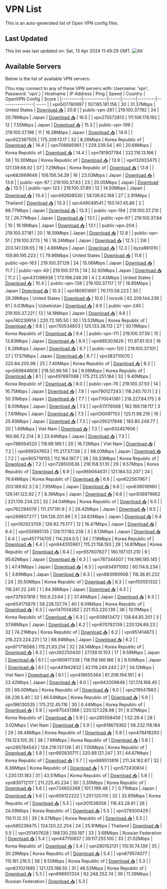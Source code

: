 # VPN List

This is an auto-generated list of Open VPN config files.

## Last Updated

This list was last updated on: Sat, 13 Apr 2024 11:49:29 GMT.
![Alt](https://repobeats.axiom.co/api/embed/186b98318ef1479477931607c1ad7d823f12451f.svg "Repobeats analytics image")

## Available Servers

Below is the list of available VPN servers:

(You may connect to any of these VPN servers with: Username: 'vpn', Password: 'vpn'.)
| Hostname | IP Address | Ping | Speed | Country | OpenVPN Config | Score |
|----------|------------|------|-------|---------|----------------| ----- |
| vpn507780997 | 107.185.181.156 | 30 | 31.37Mbps | United States | [Download 📥](./configs/server_0_US.ovpn) | 20.8 |
| public-vpn-261 | 219.100.37.192 | 24 | 20.78Mbps | Japan | [Download 📥](./configs/server_1_JP.ovpn) | 16.5 |
| vpn275572813 | 111.106.178.192 | 12 | 7.55Mbps | Japan | [Download 📥](./configs/server_2_JP.ovpn) | 15.3 |
| public-vpn-199 | 219.100.37.196 | 11 | 16.38Mbps | Japan | [Download 📥](./configs/server_3_JP.ovpn) | 14.9 |
| vpn922387505 | 175.209.13.17 | 32 | 8.26Mbps | Korea Republic of | [Download 📥](./configs/server_4_KR.ovpn) | 14.4 |
| vpn708885961 | 1.229.239.54 | 40 | 20.68Mbps | Korea Republic of | [Download 📥](./configs/server_5_KR.ovpn) | 14.4 |
| vpn781907784 | 222.116.13.166 | 38 | 10.30Mbps | Korea Republic of | [Download 📥](./configs/server_6_KR.ovpn) | 13.9 |
| vpn132833475 | 121.139.68.92 | 37 | 7.29Mbps | Korea Republic of | [Download 📥](./configs/server_7_KR.ovpn) | 13.8 |
| vpn682669648 | 106.156.34.39 | 16 | 23.03Mbps | Japan | [Download 📥](./configs/server_8_JP.ovpn) | 13.6 |
| public-vpn-97 | 219.100.37.83 | 23 | 20.05Mbps | Japan | [Download 📥](./configs/server_9_JP.ovpn) | 13.5 |
| public-vpn-123 | 219.100.37.89 | 12 | 14.50Mbps | Japan | [Download 📥](./configs/server_10_JP.ovpn) | 13.4 |
| vpn492608530 | 58.136.62.168 | 27 | 2.91Mbps | Thailand | [Download 📥](./configs/server_11_TH.ovpn) | 13.3 |
| vpn449049541 | 150.147.45.86 | 2 | 88.77Mbps | Japan | [Download 📥](./configs/server_12_JP.ovpn) | 13.3 |
| public-vpn-194 | 219.100.37.210 | 12 | 26.77Mbps | Japan | [Download 📥](./configs/server_13_JP.ovpn) | 13.1 |
| public-vpn-67 | 219.100.37.84 | 10 | 16.18Mbps | Japan | [Download 📥](./configs/server_14_JP.ovpn) | 13.1 |
| public-vpn-204 | 219.100.37.181 | 20 | 16.59Mbps | Japan | [Download 📥](./configs/server_15_JP.ovpn) | 12.8 |
| public-vpn-51 | 219.100.37.13 | 16 | 16.24Mbps | Japan | [Download 📥](./configs/server_16_JP.ovpn) | 12.5 |
| 2i6 | 203.141.139.65 | 19 | 4.86Mbps | Japan | [Download 📥](./configs/server_17_JP.ovpn) | 12.3 |
| byza881010 | 159.89.195.223 | 1 | 79.86Mbps | United States | [Download 📥](./configs/server_18_US.ovpn) | 11.8 |
| public-vpn-163 | 219.100.37.126 | 24 | 15.06Mbps | Japan | [Download 📥](./configs/server_19_JP.ovpn) | 11.7 |
| public-vpn-49 | 219.100.37.15 | 14 | 32.92Mbps | Japan | [Download 📥](./configs/server_20_JP.ovpn) | 11.2 |
| vpn431396938 | 173.198.248.39 | 4 | 2.43Mbps | United States | [Download 📥](./configs/server_21_US.ovpn) | 10.4 |
| public-vpn-138 | 219.100.37.117 | 17 | 18.85Mbps | Japan | [Download 📥](./configs/server_22_JP.ovpn) | 10.3 |
| vpn180951697 | 76.170.56.223 | 30 | 29.39Mbps | United States | [Download 📥](./configs/server_23_US.ovpn) | 10.0 |
| torsvik | 62.209.144.236 | 61 | 0.03Mbps | Uzbekistan | [Download 📥](./configs/server_24_UZ.ovpn) | 9.9 |
| public-vpn-240 | 219.100.37.221 | 13 | 14.19Mbps | Japan | [Download 📥](./configs/server_25_JP.ovpn) | 9.8 |
| vpn740239914 | 220.72.195.50 | 30 | 13.52Mbps | Korea Republic of | [Download 📥](./configs/server_26_KR.ovpn) | 9.8 |
| vpn750534603 | 125.133.38.113 | 27 | 30.11Mbps | Korea Republic of | [Download 📥](./configs/server_27_KR.ovpn) | 9.4 |
| public-vpn-111 | 219.100.37.59 | 15 | 13.83Mbps | Japan | [Download 📥](./configs/server_28_JP.ovpn) | 8.9 |
| vpn685303626 | 111.97.61.103 | 16 | 6.26Mbps | Japan | [Download 📥](./configs/server_29_JP.ovpn) | 8.7 |
| public-vpn-120 | 219.100.37.101 | 27 | 17.57Mbps | Japan | [Download 📥](./configs/server_30_JP.ovpn) | 8.7 |
| vpn383710070 | 220.84.200.98 | 25 | 7.40Mbps | Korea Republic of | [Download 📥](./configs/server_31_KR.ovpn) | 8.2 |
| vpn569844609 | 218.50.99.56 | 34 | 9.06Mbps | Korea Republic of | [Download 📥](./configs/server_32_KR.ovpn) | 8.1 |
| vpn497897088 | 175.213.251.184 | 32 | 9.40Mbps | Korea Republic of | [Download 📥](./configs/server_33_KR.ovpn) | 8.0 |
| public-vpn-76 | 219.100.37.50 | 14 | 16.75Mbps | Japan | [Download 📥](./configs/server_34_JP.ovpn) | 7.8 |
| vpn790127243 | 118.240.70.11 | 2 | 50.31Mbps | Japan | [Download 📥](./configs/server_35_JP.ovpn) | 7.7 |
| vpn770041381 | 218.227.84.175 | 8 | 8.00Mbps | Japan | [Download 📥](./configs/server_36_JP.ovpn) | 7.3 |
| vpn511176068 | 182.166.118.117 | 3 | 7.61Mbps | Japan | [Download 📥](./configs/server_37_JP.ovpn) | 7.3 |
| vpn130097153 | 125.11.98.219 | 16 | 25.93Mbps | Japan | [Download 📥](./configs/server_38_JP.ovpn) | 7.3 |
| vpn295217848 | 183.80.249.77 | 20 | 1.69Mbps | Viet Nam | [Download 📥](./configs/server_39_VN.ovpn) | 7.3 |
| vpn932457606 | 160.86.72.214 | 8 | 23.94Mbps | Japan | [Download 📥](./configs/server_40_JP.ovpn) | 7.3 |
| vpn788064520 | 118.68.186.1 | 20 | 16.72Mbps | Viet Nam | [Download 📥](./configs/server_41_VN.ovpn) | 7.2 |
| vpn699347653 | 111.217.57.136 | 2 | 68.03Mbps | Japan | [Download 📥](./configs/server_42_JP.ovpn) | 7.2 |
| vpn905719155 | 112.164.197.7 | 38 | 39.33Mbps | Korea Republic of | [Download 📥](./configs/server_43_KR.ovpn) | 7.2 |
| vpn728500536 | 218.158.51.10 | 29 | 9.57Mbps | Korea Republic of | [Download 📥](./configs/server_44_KR.ovpn) | 6.9 |
| vpn969064631 | 121.184.53.207 | 24 | 76.64Mbps | Korea Republic of | [Download 📥](./configs/server_45_KR.ovpn) | 6.8 |
| vpn622567967 | 203.189.62.3 | 6 | 7.95Mbps | Japan | [Download 📥](./configs/server_46_JP.ovpn) | 6.8 |
| vpn639018960 | 126.141.122.92 | 7 | 8.36Mbps | Japan | [Download 📥](./configs/server_47_JP.ovpn) | 6.6 |
| vpn936979662 | 221.139.234.23 | 32 | 34.04Mbps | Korea Republic of | [Download 📥](./configs/server_48_KR.ovpn) | 6.5 |
| vpn762294076 | 111.217.191.8 | 3 | 28.42Mbps | Japan | [Download 📥](./configs/server_49_JP.ovpn) | 6.5 |
| vpn289807277 | 126.126.201.89 | 3 | 24.62Mbps | Japan | [Download 📥](./configs/server_50_JP.ovpn) | 6.4 |
| vpn192923708 | 126.92.75.177 | 12 | 16.47Mbps | Japan | [Download 📥](./configs/server_51_JP.ovpn) | 6.4 |
| vpn555985135 | 126.117.183.238 | 3 | 8.13Mbps | Japan | [Download 📥](./configs/server_52_JP.ovpn) | 6.4 |
| vpn457714705 | 114.204.0.5 | 34 | 7.18Mbps | Korea Republic of | [Download 📥](./configs/server_53_KR.ovpn) | 6.4 |
| vpn944355961 | 115.21.156.193 | 28 | 14.81Mbps | Korea Republic of | [Download 📥](./configs/server_54_KR.ovpn) | 6.4 |
| vpn557607827 | 180.197.131.210 | 9 | 95.62Mbps | Japan | [Download 📥](./configs/server_55_JP.ovpn) | 6.3 |
| vpn787344507 | 114.186.185.145 | 5 | 47.41Mbps | Japan | [Download 📥](./configs/server_56_JP.ovpn) | 6.3 |
| vpn934971092 | 60.114.6.234 | 5 | 3.69Mbps | Japan | [Download 📥](./configs/server_57_JP.ovpn) | 6.3 |
| vpn883990906 | 118.38.81.232 | 24 | 35.50Mbps | Korea Republic of | [Download 📥](./configs/server_58_KR.ovpn) | 6.3 |
| vpn150551332 | 118.241.22.245 | 1 | 84.36Mbps | Japan | [Download 📥](./configs/server_59_JP.ovpn) | 6.3 |
| vpn737937816 | 150.9.23.64 | 2 | 37.46Mbps | Japan | [Download 📥](./configs/server_60_JP.ovpn) | 6.3 |
| vpn654175878 | 58.226.137.74 | 40 | 8.09Mbps | Korea Republic of | [Download 📥](./configs/server_61_KR.ovpn) | 6.3 |
| vpn147034282 | 221.153.220.139 | 36 | 10.11Mbps | Korea Republic of | [Download 📥](./configs/server_62_KR.ovpn) | 6.3 |
| vpn939813472 | 138.64.85.201 | 3 | 37.66Mbps | Japan | [Download 📥](./configs/server_63_JP.ovpn) | 6.2 |
| vpn670792139 | 220.126.89.23 | 32 | 74.21Mbps | Korea Republic of | [Download 📥](./configs/server_64_KR.ovpn) | 6.2 |
| vpn951414873 | 218.223.224.221 | 12 | 88.94Mbps | Japan | [Download 📥](./configs/server_65_JP.ovpn) | 6.2 |
| vpn971716588 | 115.21.93.214 | 32 | 24.14Mbps | Korea Republic of | [Download 📥](./configs/server_66_KR.ovpn) | 6.2 |
| vpn382250430 | 27.139.10.103 | 17 | 9.58Mbps | Japan | [Download 📥](./configs/server_67_JP.ovpn) | 6.1 |
| vpn160617338 | 118.158.186.186 | 6 | 9.50Mbps | Japan | [Download 📥](./configs/server_68_JP.ovpn) | 6.1 |
| vpn441942832 | 42.119.249.243 | 27 | 34.12Mbps | Viet Nam | [Download 📥](./configs/server_69_VN.ovpn) | 6.1 |
| vpn418655364 | 61.206.194.181 | 4 | 23.42Mbps | Japan | [Download 📥](./configs/server_70_JP.ovpn) | 6.0 |
| vpn943209848 | 121.174.168.45 | 25 | 66.00Mbps | Korea Republic of | [Download 📥](./configs/server_71_KR.ovpn) | 6.0 |
| vpn219547883 | 58.236.5.40 | 32 | 46.54Mbps | Korea Republic of | [Download 📥](./configs/server_72_KR.ovpn) | 5.9 |
| vpn196130535 | 175.212.45.116 | 30 | 6.44Mbps | Korea Republic of | [Download 📥](./configs/server_73_KR.ovpn) | 5.9 |
| vpn675431388 | 220.127.228.98 | 31 | 9.37Mbps | Korea Republic of | [Download 📥](./configs/server_74_KR.ovpn) | 5.9 |
| vpn285558456 | 1.52.29.4 | 28 | 3.02Mbps | Viet Nam | [Download 📥](./configs/server_75_VN.ovpn) | 5.9 |
| vpn918679362 | 58.232.118.184 | 29 | 38.48Mbps | Korea Republic of | [Download 📥](./configs/server_76_KR.ovpn) | 5.9 |
| vpn478418293 | 116.123.105.35 | 38 | 7.96Mbps | Korea Republic of | [Download 📥](./configs/server_77_KR.ovpn) | 5.8 |
| vpn285784543 | 124.216.137.136 | 41 | 7.00Mbps | Korea Republic of | [Download 📥](./configs/server_78_KR.ovpn) | 5.8 |
| vpn892830711 | 220.89.121.247 | 31 | 44.67Mbps | Korea Republic of | [Download 📥](./configs/server_79_KR.ovpn) | 5.7 |
| vpn989513816 | 211.34.162.67 | 32 | 6.36Mbps | Korea Republic of | [Download 📥](./configs/server_80_KR.ovpn) | 5.7 |
| vpn572430814 | 1.230.131.183 | 31 | 43.51Mbps | Korea Republic of | [Download 📥](./configs/server_81_KR.ovpn) | 5.6 |
| vpn830712117 | 211.225.45.234 | 30 | 3.35Mbps | Korea Republic of | [Download 📥](./configs/server_82_KR.ovpn) | 5.6 |
| vpn724602368 | 101.1.199.48 | 7 | 0.71Mbps | Japan | [Download 📥](./configs/server_83_JP.ovpn) | 5.6 |
| vpn658122222 | 1.251.120.110 | 32 | 32.85Mbps | Korea Republic of | [Download 📥](./configs/server_84_KR.ovpn) | 5.5 |
| vpn301536056 | 118.43.28.61 | 26 | 24.09Mbps | Korea Republic of | [Download 📥](./configs/server_85_KR.ovpn) | 5.5 |
| vpn379300429 | 110.11.12.33 | 35 | 9.37Mbps | Korea Republic of | [Download 📥](./configs/server_86_KR.ovpn) | 5.5 |
| vpn585238475 | 124.120.22.204 | 24 | 25.91Mbps | Thailand | [Download 📥](./configs/server_87_TH.ovpn) | 5.5 |
| vpn351407628 | 188.130.255.197 | 33 | 3.68Mbps | Russian Federation | [Download 📥](./configs/server_88_RU.ovpn) | 5.4 |
| vpn447110837 | 39.117.255.100 | 33 | 21.02Mbps | Korea Republic of | [Download 📥](./configs/server_89_KR.ovpn) | 5.4 |
| vpn260152131 | 110.10.74.139 | 35 | 30.29Mbps | Korea Republic of | [Download 📥](./configs/server_90_KR.ovpn) | 5.4 |
| vpn879574077 | 115.161.216.5 | 38 | 9.50Mbps | Korea Republic of | [Download 📥](./configs/server_91_KR.ovpn) | 5.3 |
| vpn831021685 | 121.125.188.55 | 31 | 46.52Mbps | Korea Republic of | [Download 📥](./configs/server_92_KR.ovpn) | 5.3 |
| vpn698651334 | 92.248.252.74 | 39 | 11.39Mbps | Russian Federation | [Download 📥](./configs/server_93_RU.ovpn) | 5.3 |
